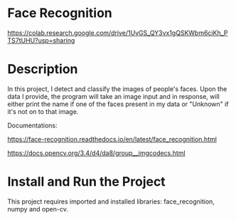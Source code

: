 # Face Recognition
https://colab.research.google.com/drive/1UvGS_QY3vx1gQSKWbm6ciKh_PTS7tUHU?usp=sharing

# Description
In this project, I detect and classify the images of people's faces. Upon the data I provide, the program will take an image input and in response, will either print the name if one of the faces present in my data or "Unknown" if it's not on to that image.

Documentations:

https://face-recognition.readthedocs.io/en/latest/face_recognition.html

https://docs.opencv.org/3.4/d4/da8/group__imgcodecs.html

# Install and Run the Project
This project requires imported and installed libraries: face_recognition, numpy and open-cv.
